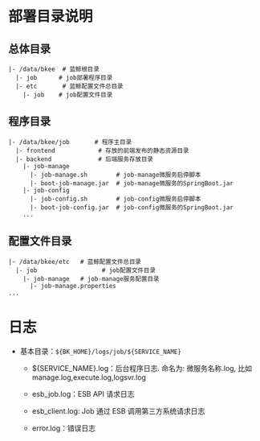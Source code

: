 # 部署目录说明
## 总体目录
```
|- /data/bkee  # 蓝鲸根目录
  |- job      # job部署程序目录
  |- etc       # 蓝鲸配置文件总目录
    |- job    # job配置文件目录
```

## 程序目录
```
|- /data/bkee/job       # 程序主目录
  |- frontend            # 存放的前端发布的静态资源目录
  |- backend             # 后端服务存放目录
    |- job-manage
      |- job-manage.sh        # job-manage微服务启停脚本
      |- boot-job-manage.jar  # job-manage微服务的SpringBoot.jar
    |- job-config
      |- job-config.sh        # job-config微服务启停脚本
      |- boot-job-config.jar  # job-config微服务的SpringBoot.jar
    ...
```
## 配置文件目录
```
|- /data/bkee/etc   # 蓝鲸配置文件总目录
  |- job 				  # job配置文件目录
    |- job-manage   # job-manage服务配置目录
      |- job-manage.properties
...
```

# 日志

- 基本目录：`${BK_HOME}/logs/job/${SERVICE_NAME}`

   - ${SERVICE_NAME}.log：后台程序日志. 命名为: 微服务名称.log, 比如manage.log,execute.log,logsvr.log

   - esb_job.log：ESB API 请求日志
   
   - esb_client.log: Job 通过 ESB 调用第三方系统请求日志

   - error.log：错误日志